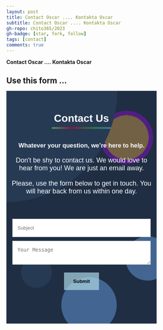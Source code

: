 ```yaml
---
layout: post
title: Contact Oscar .... Kontakta Oscar
subtitle: Contact Oscar .... Kontakta Oscar
gh-repo: chito365/2023
gh-badge: [star, fork, follow]
tags: [contact]
comments: true
---
```



**Contact Oscar .... Kontakta Oscar**

## Use this form ...


<style>
@import url("https://fonts.googleapis.com/css2?family=Poppins:wght@300;400;500;600&display=swap");
*{ margin: 0; padding: 0; box-sizing: border-box; } .mr-contact-container{ margin: 15px auto; padding: 8px; max-width: 970px; font-family: 'Poppins', sans-serif; color: #fff; text-align: center; background: radial-gradient( circle at 55% 92%, #426691 0 12%, transparent 12.2% ), radial-gradient( circle at 94% 72%, #426691 0 10%, transparent 10.2% ), radial-gradient( circle at 20% max(78%, 350px), #263a53 0 7%, transparent 7.2% ), radial-gradient( circle at 0% 0%, #263a53 0 40%, transparent 40.2% ), radial-gradient( circle at 80% 20%, #fdb7455e 0 10%, #b300ff58 0 12%, transparent 4% ), #1f2e43; } .mr-contact-inner h2{ padding: 8px; font-size: 28px; line-height: 38px; } .mr-contact-inner h2:after{ content:' '; width: 160px; display: block; height: 5px; margin:4px auto; border-radius:5px; background: linear-gradient(45deg,#479964,#901246,#297441,#457897); } .mr-contact-inner p{ margin-top:20px; font-size: 18px; } .mr-contact-inner2{ padding: 40px 8px; margin: 2px auto; max-width: 400px; } .mr-contact-inner2 input[type="text"],.mr-contact-inner2 input[type="email"],.mr-contact-inner2 textarea{ width: 100%; margin:5px auto; padding: 1rem 0.8rem; border: 1px solid rgba(0, 0, 0, 0.2); outline: 0; transition: border 0.15s; } .mr-contact-inner2 input[type="submit"] { font-weight: bold; margin-top: 1rem; padding: 1rem 1.5rem; border: none; background: rgba(173, 216, 230, 0.7); cursor: pointer; transition: background 0.15s; } .mr-contact-inner2 input[type="submit"]:hover { background: rgba(173, 216, 230, 1); } .mr-contact-inner2 input[type="text"]:focus,.mr-contact-inner2 input[type="email"]:focus,.mr-contact-inner2 textarea:focus{ border: 1px solid #222; } .mr-contact-social{ margin-top: 20px; padding: 10px 0; display: flex; align-items: center; justify-content: center; gap: 10px; } .mr-contact-social > *{ width: 2.2em; height: 2.2em; text-decoration: none; color: inherit; padding:5px; border-radius:50%; background-color: var(--color); box-shadow: 0 5px 4px rgba(0,0,0,.5); transition: transform 300ms ease-in; } .mr-contact-social > *:active { box-shadow: 0 -5px 4px rgba(0,0,0,.5); transform: rotate(360deg); }</style> 
<div class="mr-contact-container"><div class="mr-contact-inner"><h2>Contact Us</h2><h3>Whatever your question, we’re here to help.</h3><p>Don't be shy to contact us. We would love to hear from you! We are just an email away.</p><p>Please, use the form below to get in touch. You will hear back from us within one day.</p></div><form class="mr-contact-inner2" onsubmit="return sendMail(this)"><input class="mr-contact-subject" type="text" placeholder="Subject" required=""><textarea class="mr-contact-message" placeholder="Your Message" required=""></textarea><input type="submit" value="Submit"><div class="mr-contact-social">
     
  </div>
  </form>
</div>
<script>
  function sendMail(e) {
    let mrSubject = document.querySelector('.mr-contact-subject').value;
    let mrMessage = document.querySelector('.mr-contact-message').value;
    if(mrSubject && mrMessage){
    let link = "mailto:kipchirchir8@hotmail.com?&subject=" +mrSubject+ "&body=" + mrMessage;
    window.open(link);
    document.querySelector('.mr-contact-inner2').reset()
   } 
  }
</script>
    